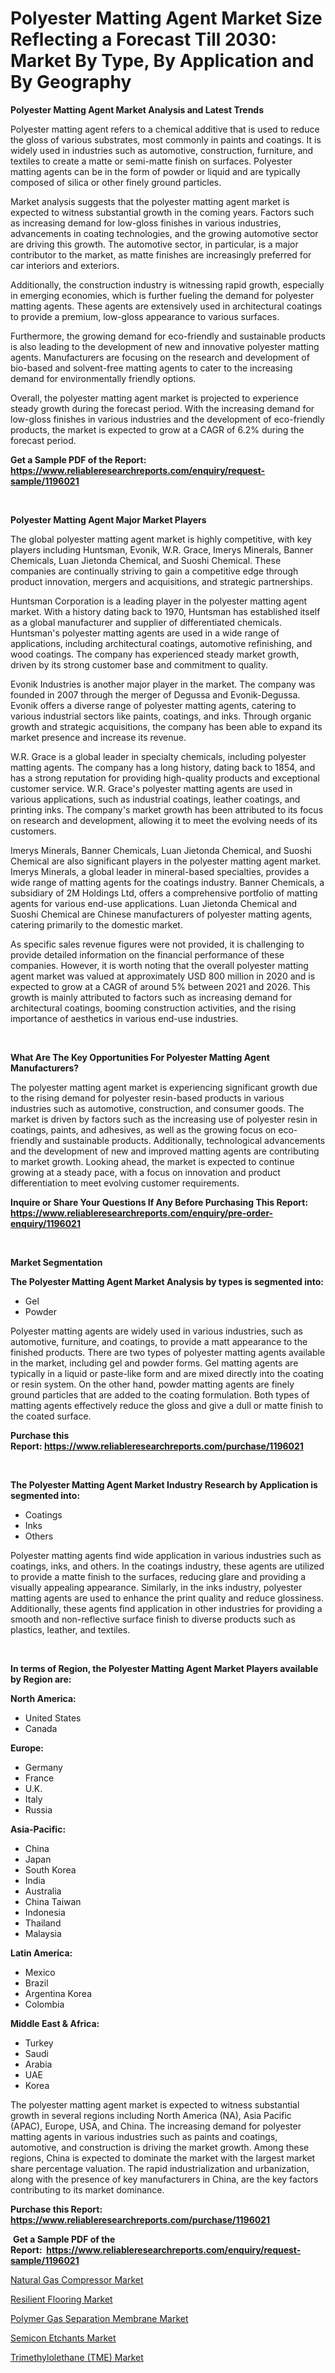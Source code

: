 <p><h1>Polyester Matting Agent Market Size Reflecting a Forecast Till 2030: Market By Type, By Application and By Geography</h1></p><p><strong>Polyester Matting Agent Market Analysis and Latest Trends</strong></p>
<p><p>Polyester matting agent refers to a chemical additive that is used to reduce the gloss of various substrates, most commonly in paints and coatings. It is widely used in industries such as automotive, construction, furniture, and textiles to create a matte or semi-matte finish on surfaces. Polyester matting agents can be in the form of powder or liquid and are typically composed of silica or other finely ground particles.</p><p>Market analysis suggests that the polyester matting agent market is expected to witness substantial growth in the coming years. Factors such as increasing demand for low-gloss finishes in various industries, advancements in coating technologies, and the growing automotive sector are driving this growth. The automotive sector, in particular, is a major contributor to the market, as matte finishes are increasingly preferred for car interiors and exteriors.</p><p>Additionally, the construction industry is witnessing rapid growth, especially in emerging economies, which is further fueling the demand for polyester matting agents. These agents are extensively used in architectural coatings to provide a premium, low-gloss appearance to various surfaces.</p><p>Furthermore, the growing demand for eco-friendly and sustainable products is also leading to the development of new and innovative polyester matting agents. Manufacturers are focusing on the research and development of bio-based and solvent-free matting agents to cater to the increasing demand for environmentally friendly options.</p><p>Overall, the polyester matting agent market is projected to experience steady growth during the forecast period. With the increasing demand for low-gloss finishes in various industries and the development of eco-friendly products, the market is expected to grow at a CAGR of 6.2% during the forecast period.</p></p>
<p><strong>Get a Sample PDF of the Report:&nbsp; <a href="https://www.reliableresearchreports.com/enquiry/request-sample/1196021">https://www.reliableresearchreports.com/enquiry/request-sample/1196021</a></strong></p>
<p>&nbsp;</p>
<p><strong>Polyester Matting Agent Major Market Players</strong></p>
<p><p>The global polyester matting agent market is highly competitive, with key players including Huntsman, Evonik, W.R. Grace, Imerys Minerals, Banner Chemicals, Luan Jietonda Chemical, and Suoshi Chemical. These companies are continually striving to gain a competitive edge through product innovation, mergers and acquisitions, and strategic partnerships. </p><p>Huntsman Corporation is a leading player in the polyester matting agent market. With a history dating back to 1970, Huntsman has established itself as a global manufacturer and supplier of differentiated chemicals. Huntsman's polyester matting agents are used in a wide range of applications, including architectural coatings, automotive refinishing, and wood coatings. The company has experienced steady market growth, driven by its strong customer base and commitment to quality.</p><p>Evonik Industries is another major player in the market. The company was founded in 2007 through the merger of Degussa and Evonik-Degussa. Evonik offers a diverse range of polyester matting agents, catering to various industrial sectors like paints, coatings, and inks. Through organic growth and strategic acquisitions, the company has been able to expand its market presence and increase its revenue.</p><p>W.R. Grace is a global leader in specialty chemicals, including polyester matting agents. The company has a long history, dating back to 1854, and has a strong reputation for providing high-quality products and exceptional customer service. W.R. Grace's polyester matting agents are used in various applications, such as industrial coatings, leather coatings, and printing inks. The company's market growth has been attributed to its focus on research and development, allowing it to meet the evolving needs of its customers.</p><p>Imerys Minerals, Banner Chemicals, Luan Jietonda Chemical, and Suoshi Chemical are also significant players in the polyester matting agent market. Imerys Minerals, a global leader in mineral-based specialties, provides a wide range of matting agents for the coatings industry. Banner Chemicals, a subsidiary of 2M Holdings Ltd, offers a comprehensive portfolio of matting agents for various end-use applications. Luan Jietonda Chemical and Suoshi Chemical are Chinese manufacturers of polyester matting agents, catering primarily to the domestic market.</p><p>As specific sales revenue figures were not provided, it is challenging to provide detailed information on the financial performance of these companies. However, it is worth noting that the overall polyester matting agent market was valued at approximately USD 800 million in 2020 and is expected to grow at a CAGR of around 5% between 2021 and 2026. This growth is mainly attributed to factors such as increasing demand for architectural coatings, booming construction activities, and the rising importance of aesthetics in various end-use industries.</p></p>
<p>&nbsp;</p>
<p><strong>What Are The Key Opportunities For Polyester Matting Agent Manufacturers?</strong></p>
<p><p>The polyester matting agent market is experiencing significant growth due to the rising demand for polyester resin-based products in various industries such as automotive, construction, and consumer goods. The market is driven by factors such as the increasing use of polyester resin in coatings, paints, and adhesives, as well as the growing focus on eco-friendly and sustainable products. Additionally, technological advancements and the development of new and improved matting agents are contributing to market growth. Looking ahead, the market is expected to continue growing at a steady pace, with a focus on innovation and product differentiation to meet evolving customer requirements.</p></p>
<p><strong>Inquire or Share Your Questions If Any Before Purchasing This Report: <a href="https://www.reliableresearchreports.com/enquiry/pre-order-enquiry/1196021">https://www.reliableresearchreports.com/enquiry/pre-order-enquiry/1196021</a></strong></p>
<p>&nbsp;</p>
<p><strong>Market Segmentation</strong></p>
<p><strong>The Polyester Matting Agent Market Analysis by types is segmented into:</strong></p>
<p><ul><li>Gel</li><li>Powder</li></ul></p>
<p><p>Polyester matting agents are widely used in various industries, such as automotive, furniture, and coatings, to provide a matt appearance to the finished products. There are two types of polyester matting agents available in the market, including gel and powder forms. Gel matting agents are typically in a liquid or paste-like form and are mixed directly into the coating or resin system. On the other hand, powder matting agents are finely ground particles that are added to the coating formulation. Both types of matting agents effectively reduce the gloss and give a dull or matte finish to the coated surface.</p></p>
<p><strong>Purchase this Report:&nbsp;<a href="https://www.reliableresearchreports.com/purchase/1196021">https://www.reliableresearchreports.com/purchase/1196021</a></strong></p>
<p>&nbsp;</p>
<p><strong>The Polyester Matting Agent Market Industry Research by Application is segmented into:</strong></p>
<p><ul><li>Coatings</li><li>Inks</li><li>Others</li></ul></p>
<p><p>Polyester matting agents find wide application in various industries such as coatings, inks, and others. In the coatings industry, these agents are utilized to provide a matte finish to the surfaces, reducing glare and providing a visually appealing appearance. Similarly, in the inks industry, polyester matting agents are used to enhance the print quality and reduce glossiness. Additionally, these agents find application in other industries for providing a smooth and non-reflective surface finish to diverse products such as plastics, leather, and textiles.</p></p>
<p>&nbsp;</p>
<p><strong>In terms of Region, the Polyester Matting Agent Market Players available by Region are:</strong></p>
<p>
    <p> <strong> North America: </strong>
        <ul>
            <li>United States</li>
            <li>Canada</li>
        </ul>
        </p> 
    <p> <strong> Europe: </strong>
        <ul>
            <li>Germany</li>
            <li>France</li>
            <li>U.K.</li>
            <li>Italy</li>
            <li>Russia</li>
        </ul>
        </p> 
    <p> <strong> Asia-Pacific: </strong>
        <ul>
            <li>China</li>
            <li>Japan</li>
            <li>South Korea</li>
            <li>India</li>
            <li>Australia</li>
            <li>China Taiwan</li>
            <li>Indonesia</li>
            <li>Thailand</li>
            <li>Malaysia</li>
        </ul>
        </p> 
    <p> <strong> Latin America: </strong>
        <ul>
            <li>Mexico</li>
            <li>Brazil</li>
            <li>Argentina Korea</li>
            <li>Colombia</li>
        </ul>
        </p> 
    <p> <strong> Middle East & Africa: </strong>
        <ul>
            <li>Turkey</li>
            <li>Saudi</li>
            <li>Arabia</li>
            <li>UAE</li>
            <li>Korea</li>
        </ul>
    </p>
    </p>
<p><p>The polyester matting agent market is expected to witness substantial growth in several regions including North America (NA), Asia Pacific (APAC), Europe, USA, and China. The increasing demand for polyester matting agents in various industries such as paints and coatings, automotive, and construction is driving the market growth. Among these regions, China is expected to dominate the market with the largest market share percentage valuation. The rapid industrialization and urbanization, along with the presence of key manufacturers in China, are the key factors contributing to its market dominance.</p></p>
<p><strong>Purchase this Report: <a href="https://www.reliableresearchreports.com/purchase/1196021">https://www.reliableresearchreports.com/purchase/1196021</a></strong></p>
<p>&nbsp;<strong>Get a Sample PDF of the Report:&nbsp;&nbsp;<a href="https://www.reliableresearchreports.com/enquiry/request-sample/1196021">https://www.reliableresearchreports.com/enquiry/request-sample/1196021</a></strong></p>
<p><strong></strong></p>
<p><p><a href="https://medium.com/@lilliandach2023/natural-gas-compressor-market-size-cagr-trends-2024-2030-13f7fc30ad8b">Natural Gas Compressor Market</a></p><p><a href="https://medium.com/@magaliortiz1955/resilient-flooring-market-size-cagr-trends-2024-2030-0f5a0cdf6236">Resilient Flooring Market</a></p><p><a href="https://www.linkedin.com/pulse/polymer-gas-separation-membrane-market-size-share-amp-trends-7eide/">Polymer Gas Separation Membrane Market</a></p><p><a href="https://github.com/abbypearson7765/Market-Research-Report-List-1/blob/main/semicon-etchants-market.md">Semicon Etchants Market</a></p><p><a href="https://www.linkedin.com/pulse/trimethylolethane-tme-market-size-share-global-analysis-f2uve/">Trimethylolethane (TME) Market</a></p></p>